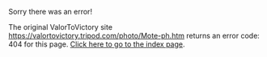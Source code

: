 

Sorry there was an error!

The original ValorToVictory site https://valortovictory.tripod.com/photo/Mote-ph.htm returns an error code: 404 for this page. [Click here to go to the index page](../index.md).